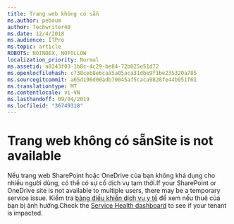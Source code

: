 ```yaml
---
title: Trang web không có sẵn
ms.author: pebaum
author: Techwriter40
ms.date: 12/4/2018
ms.audience: ITPro
ms.topic: article
ROBOTS: NOINDEX, NOFOLLOW
localization_priority: Normal
ms.assetid: a8343f03-1b8c-4c29-be84-72b025e51d72
ms.openlocfilehash: c738ceb8e6caa5a05aca31dbe9f1be235320a785
ms.sourcegitcommit: a65d196d00adb70045af5caca9828fe44b951f61
ms.translationtype: MT
ms.contentlocale: vi-VN
ms.lasthandoff: 09/04/2019
ms.locfileid: "36749318"
---
```

# <a name="site-is-not-available"></a><span data-ttu-id="95b8b-102">Trang web không có sẵn</span><span class="sxs-lookup"><span data-stu-id="95b8b-102">Site is not available</span></span>

<span data-ttu-id="95b8b-103">Nếu trang web SharePoint hoặc OneDrive của bạn không khả dụng cho nhiều người dùng, có thể có sự cố dịch vụ tạm thời.</span><span class="sxs-lookup"><span data-stu-id="95b8b-103">If your SharePoint or OneDrive site is not available to multiple users, there may be a temporary service issue.</span></span> <span data-ttu-id="95b8b-104">Kiểm tra [bảng điều khiển dịch vụ y tế](https://admin.microsoft.com/AdminPortal/Home#/servicehealth) để xem nếu thuê của bạn bị ảnh hưởng.</span><span class="sxs-lookup"><span data-stu-id="95b8b-104">Check the [Service Health dashboard](https://admin.microsoft.com/AdminPortal/Home#/servicehealth) to see if your tenant is impacted.</span></span> 
  

